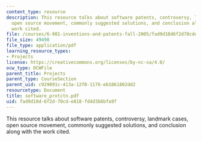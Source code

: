 ```yaml
---
content_type: resource
description: This resource talks about software patents, controversy, landmark cases,
  open source movement, commonly suggested solutions, and conclusion along with the
  work cited.
file: /courses/6-901-inventions-and-patents-fall-2005/fad9d10d6f2d70cde818fd4d3b6bfa9f_software_protctn.pdf
file_size: 49498
file_type: application/pdf
learning_resource_types:
- Projects
license: https://creativecommons.org/licenses/by-nc-sa/4.0/
ocw_type: OCWFile
parent_title: Projects
parent_type: CourseSection
parent_uid: c929091c-413a-12f0-1176-eb1861802dd2
resourcetype: Document
title: software_protctn.pdf
uid: fad9d10d-6f2d-70cd-e818-fd4d3b6bfa9f
---
```

This resource talks about software patents, controversy, landmark cases, open source movement, commonly suggested solutions, and conclusion along with the work cited.